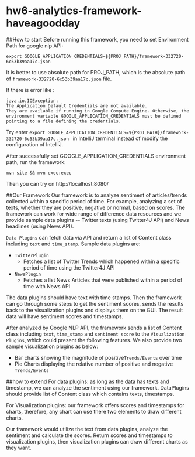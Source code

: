# hw6-analytics-framework-haveagoodday

##How to start
Before running this framework, you need to set Environment Path for google nlp API:
````shell
export GOOGLE_APPLICATION_CREDENTIALS=${PROJ_PATH}/framework-332720-6c53b39aa17c.json
````
It is better to use absolute path for PROJ_PATH, which is the absolute path of `framework-332720-6c53b39aa17c.json` file.

If there is error like :
```
java.io.IOException: 
The Application Default Credentials are not available. 
They are available if running in Google Compute Engine. Otherwise, the environment variable GOOGLE_APPLICATION_CREDENTIALS must be defined pointing to a file defining the credentials.
```
Try enter `export GOOGLE_APPLICATION_CREDENTIALS=${PROJ_PATH}/framework-332720-6c53b39aa17c.json
` in IntelliJ terminal instead of modify the configuration of IntelliJ.

After successfully set GOOGLE_APPLICATION_CREDENTIALS environment path, run the framework:
<br>
````
mvn site && mvn exec:exec
````
Then you can try on http://localhost:8080/

##Our Framework
Our framework is to analyze sentiment of articles/trends collected within a specific period of time. 
For example, analyzing a set of texts, whether they are positive, negative or normal, based on scores. 
The framework can work for wide range of difference data resources and we provide sample data plugins --
Twitter texts (using Twitter4J API) and News headlines (using News API). 

`Data Plugins` can fetch data via API and return a list of Content class including `text` and `time_stamp`. Sample data plugins are:

-   `TwitterPlugin`
    -   Fetches a list of Twitter Trends which happened within a specific period of time using the Twitter4J API
-   `NewsPlugin`
    -   Fetches a list News Articles that were published within a period of time with News API

The data plugins should have text with time stamps. Then the framework can go through some steps to get the sentiment scores, sends the results back to the visualization plugins and displays them on the GUI. 
The result data will have sentiment scores and timestamps.

After analyzed by Google NLP API, the framework sends a list of Content class including `text`, `time_stamp` and `sentiment score` to the `Visualization Plugins`, 
which could present the following features. We also provide two sample visualization plugins as below:

-   Bar charts showing the magnitude of positive`Trends/Events` over time
-   Pie Charts displaying the relative number of positive and negative `Trends/Events`

##how to extend
For data plugins: as long as the data has texts and timestamp, we can analyze the sentiment using our framework. DataPlugins should provide list of Content class which contains texts, timestamps.

For Visualization plugins: our framework offers scores and timestamps for charts, therefore, any chart can use there two elements to draw different charts.

Our framework would utilize the text from data plugins, analyze the sentiment and calculate the scores. Return scores and timestamps to visualization plugins, then visualization plugins can draw different charts as they want.